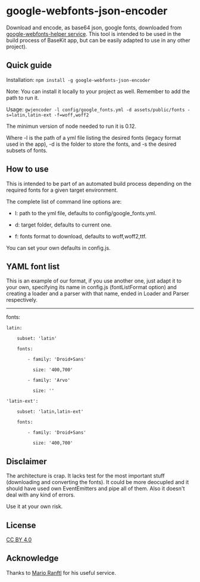 # google-webfonts-json-encoder

Download and encode, as base64 json, google fonts, downloaded from [google-webfonts-helper service](https://github.com/majodev/google-webfonts-helper).
This tool is intended to be used in the build process of BaseKit app, but can be easily adapted to use in any other project).

## Quick guide 

Installation: `npm install -g google-webfonts-json-encoder`

Note: You can install it locally to your project as well. Remember to add the path to run it.

Usage: `gwjencoder -l config/google_fonts.yml -d assets/public/fonts -s=latin,latin-ext -f=woff,woff2`

The minimun version of node needed to run it is 0.12.

Where -l is the path of a yml file listing the desired fonts (legacy format used in the app),
-d is the folder to store the fonts, and -s the desired subsets of fonts.

## How to use
This is intended to be part of an automated build process depending on the required fonts for a given target environment.

The complete list of command line options are:

* l: path to the yml file, defaults to config/google_fonts.yml.

* d: target folder, defaults to current one.

* f: fonts format to download, defaults to woff,woff2,ttf.

You can set your own defaults in config.js.

## YAML font list
This is an example of our format, if you use another one, just adapt it to your own, specifying its name in config.js (fontListFormat
option) and creating a loader and a parser with that name, ended in Loader and Parser respectively.

---

fonts:

    latin:

        subset: 'latin'

        fonts:

            - family: 'Droid+Sans'

              size: '400,700'

            - family: 'Arvo'

              size: ''

    'latin-ext': 

        subset: 'latin,latin-ext'

        fonts:

            - family: 'Droid+Sans'

              size: '400,700'

## Disclaimer
The architecture is crap. It lacks test for the most important stuff (downloading and converting the fonts).
It could be more deocupled and it should have used own EventEmitters and pipe all of them. Also it doesn't deal with
any kind of errors.

Use it at your own risk.

## License
[CC BY 4.0](https://creativecommons.org/licenses/by/4.0/)

## Acknowledge
Thanks to [Mario Ranftl](https://github.com/majodev) for his useful service.



